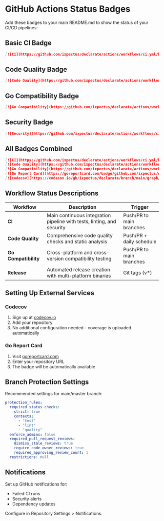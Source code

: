 # GitHub Actions Status Badges

Add these badges to your main README.md to show the status of your CI/CD pipelines:

## Basic CI Badge
```markdown
[![CI](https://github.com/ixpectus/declarate/actions/workflows/ci.yml/badge.svg)](https://github.com/ixpectus/declarate/actions/workflows/ci.yml)
```

## Code Quality Badge
```markdown
[![Code Quality](https://github.com/ixpectus/declarate/actions/workflows/code-quality.yml/badge.svg)](https://github.com/ixpectus/declarate/actions/workflows/code-quality.yml)
```

## Go Compatibility Badge
```markdown
[![Go Compatibility](https://github.com/ixpectus/declarate/actions/workflows/compatibility.yml/badge.svg)](https://github.com/ixpectus/declarate/actions/workflows/compatibility.yml)
```

## Security Badge
```markdown
[![Security](https://github.com/ixpectus/declarate/actions/workflows/ci.yml/badge.svg?event=schedule)](https://github.com/ixpectus/declarate/actions/workflows/ci.yml)
```

## All Badges Combined
```markdown
[![CI](https://github.com/ixpectus/declarate/actions/workflows/ci.yml/badge.svg)](https://github.com/ixpectus/declarate/actions/workflows/ci.yml)
[![Code Quality](https://github.com/ixpectus/declarate/actions/workflows/code-quality.yml/badge.svg)](https://github.com/ixpectus/declarate/actions/workflows/code-quality.yml)
[![Go Compatibility](https://github.com/ixpectus/declarate/actions/workflows/compatibility.yml/badge.svg)](https://github.com/ixpectus/declarate/actions/workflows/compatibility.yml)
[![Go Report Card](https://goreportcard.com/badge/github.com/ixpectus/declarate)](https://goreportcard.com/report/github.com/ixpectus/declarate)
[![codecov](https://codecov.io/gh/ixpectus/declarate/branch/main/graph/badge.svg)](https://codecov.io/gh/ixpectus/declarate)
```

## Workflow Status Descriptions

| Workflow | Description | Trigger |
|----------|-------------|---------|
| **CI** | Main continuous integration pipeline with tests, linting, and security | Push/PR to main branches |
| **Code Quality** | Comprehensive code quality checks and static analysis | Push/PR + daily schedule |
| **Go Compatibility** | Cross-platform and cross-version compatibility testing | Push/PR to main branches |
| **Release** | Automated release creation with multi-platform binaries | Git tags (v*) |

## Setting Up External Services

### Codecov
1. Sign up at [codecov.io](https://codecov.io)
2. Add your repository
3. No additional configuration needed - coverage is uploaded automatically

### Go Report Card
1. Visit [goreportcard.com](https://goreportcard.com)
2. Enter your repository URL
3. The badge will be automatically available

## Branch Protection Settings

Recommended settings for main/master branch:

```yaml
protection_rules:
  required_status_checks:
    strict: true
    contexts:
      - "test"
      - "lint" 
      - "quality"
  enforce_admins: false
  required_pull_request_reviews:
    dismiss_stale_reviews: true
    require_code_owner_reviews: true
    required_approving_review_count: 1
  restrictions: null
```

## Notifications

Set up GitHub notifications for:
- Failed CI runs
- Security alerts
- Dependency updates

Configure in Repository Settings > Notifications.
